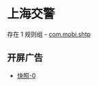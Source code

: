 # 上海交警

存在 1 规则组 - [com.mobi.shtp](/src/apps/com.mobi.shtp.ts)

## 开屏广告

- [快照-0](https://i.gkd.li/import/12740073)
